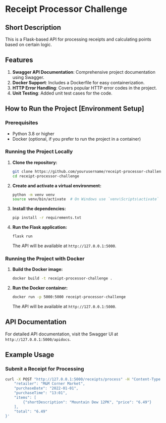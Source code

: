 # Receipt Processor Challenge

## Short Description
This is a Flask-based API for processing receipts and calculating points based on certain logic.

## Features
1. **Swagger API Documentation**: Comprehensive project documentation using Swagger.
2. **Docker Support**: Includes a Dockerfile for easy containerization.
3. **HTTP Error Handling**: Covers popular HTTP error codes in the project.
4. **Unit Testing**: Added unit test cases for the code.

## How to Run the Project [Environment Setup]

### Prerequisites
- Python 3.8 or higher
- Docker (optional, if you prefer to run the project in a container)

### Running the Project Locally

1. **Clone the repository:**
    ```bash
    git clone https://github.com/yourusername/receipt-processor-challenge.git
    cd receipt-processor-challenge
    ```

2. **Create and activate a virtual environment:**
    ```bash
    python -m venv venv
    source venv/bin/activate  # On Windows use `venv\Scripts\activate`
    ```

3. **Install the dependencies:**
    ```bash
    pip install -r requirements.txt
    ```

4. **Run the Flask application:**
    ```bash
    flask run
    ```

    The API will be available at `http://127.0.0.1:5000`.

### Running the Project with Docker

1. **Build the Docker image:**
    ```bash
    docker build -t receipt-processor-challenge .
    ```

2. **Run the Docker container:**
    ```bash
    docker run -p 5000:5000 receipt-processor-challenge
    ```

    The API will be available at `http://127.0.0.1:5000`.

## API Documentation

For detailed API documentation, visit the Swagger UI at `http://127.0.0.1:5000/apidocs`.

## Example Usage

### Submit a Receipt for Processing
```bash
curl -X POST "http://127.0.0.1:5000/receipts/process" -H "Content-Type: application/json" -d '{
    "retailer": "M&M Corner Market",
    "purchaseDate": "2022-01-01",
    "purchaseTime": "13:01",
    "items": [
        {"shortDescription": "Mountain Dew 12PK", "price": "6.49"}
    ],
    "total": "6.49"
}'
